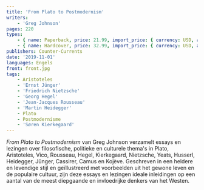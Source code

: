 ```yaml
---
title: 'From Plato to Postmodernism'
writers:
    - 'Greg Johnson'
pages: 220
types:
    - { name: Paperback, price: 21.99, import_price: { currency: USD, amount: 16.0 }, isbn: 978-1-642641-35-6, size: { height: 229, width: 152, depth: 13 }, supplier: 'Ex Libris' }
    - { name: Hardcover, price: 32.99, import_price: { currency: USD, amount: 28.0 }, isbn: 978-1-642641-34-9, size: { height: 229, width: 152, depth: 16 }, supplier: 'Ex Libris' }
publishers: Counter-Currents
date: '2019-11-01'
languages: Engels
front: front.jpg
tags:
    - Aristoteles
    - 'Ernst Jünger'
    - 'Friedrich Nietzsche'
    - 'Georg Hegel'
    - 'Jean-Jacques Rousseau'
    - 'Martin Heidegger'
    - Plato
    - Postmodernisme
    - 'Søren Kierkegaard'
---
```


*From Plato to Postmodernism* van Greg Johnson verzamelt essays en lezingen over filosofische, politieke en culturele thema's in Plato, Aristoteles, Vico, Rousseau, Hegel, Kierkegaard, Nietzsche, Yeats, Husserl, Heidegger, Jünger, Cassirer, Camus en Kojève. Geschreven in een heldere en levendige stijl en geïllustreerd met voorbeelden uit het gewone leven en de populaire cultuur, zijn deze essays en lezingen ideale inleidingen op een aantal van de meest diepgaande en invloedrijke denkers van het Westen.
